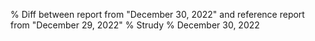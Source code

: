% Diff between report from "December 30, 2022" and reference report from "December 29, 2022"
% Strudy
% December 30, 2022


